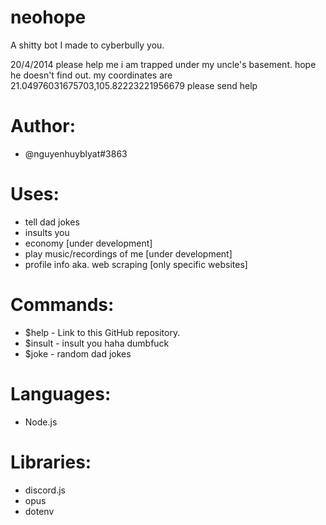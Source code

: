 # neohope
  A shitty bot I made to cyberbully you.


  20/4/2014
  please help me i am trapped under my uncle's basement. hope he doesn't find out.
  my coordinates are 21.04976031675703,105.82223221956679 please send help
# Author:
  - @nguyenhuyblyat#3863

# Uses:
  - tell dad jokes
  - insults you
  - economy [under development]
  - play music/recordings of me [under development]
  - profile info aka. web scraping [only specific websites]

# Commands:
  - $help - Link to this GitHub repository.
  - $insult - insult you haha dumbfuck
  - $joke - random dad jokes

# Languages:
  - Node.js

# Libraries:
  - discord.js
  - opus
  - dotenv
